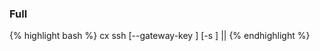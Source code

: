 <!-- usedin: [ _legacy_docker/stack-management/ssh-to-server-v1.md, _maestro/stack-management/ssh-to-server-v1.md, _node/stack-management/ssh-to-server-v1.md, _rails/stack-management/ssh-to-server-v1.md] -->


### Full

{% highlight bash %}
cx ssh [--gateway-key <The path to the key of gateway server>] [-s <stack>] <server name>|<server ip>|<server role>
{% endhighlight %}

